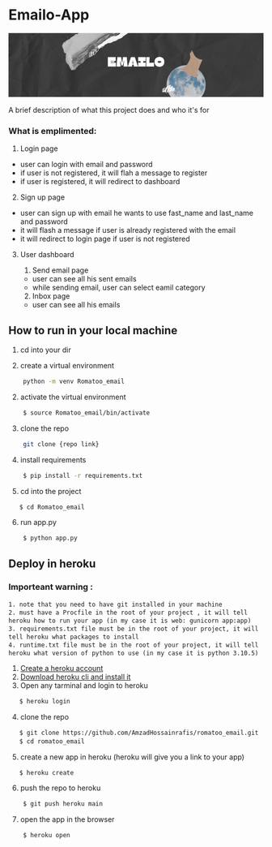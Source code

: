 
# Emailo-App


![Alt text](website/static/banner%20(1).png)



A brief description of what this project does and who it's for

### What is emplimented: 

1. Login page
* user can login with email and password 
* if user is not registered, it will flah a message to register 
* if user is registered, it will redirect to dashboard

2. Sign up page 

* user can sign up with email he wants to use fast_name and last_name and password 
* it will flash a message if user is already registered with the email 
* it will redirect to login page if user is not registered 
  
   
3. User dashboard 
    
   
    1. Send email page 
    * user can see all his sent emails 
    * while sending email, user can select eamil category 

    2. Inbox page 
    * user can see all his emails 
     

## How to run in your local machine 
1. cd into your dir

1. create a virtual environment 
```bash
    python -m venv Romatoo_email
```

2. activate the virtual environment 
```bash
    $ source Romatoo_email/bin/activate
```
3. clone the repo
```bash
    git clone {repo link} 
```
4. install requirements 
```bash
    $ pip install -r requirements.txt
```
5. cd into the project
```bash
   $ cd Romatoo_email
  ```
6. run app.py 
```bash
    $ python app.py
```
## Deploy in heroku 
### Importeant warning : 
    1. note that you need to have git installed in your machine 
    2. must have a Procfile in the root of your project , it will tell heroku how to run your app (in my case it is web: gunicorn app:app)
    3. requirements.txt file must be in the root of your project, it will tell heroku what packages to install 
    4. runtime.txt file must be in the root of your project, it will tell heroku what version of python to use (in my case it is python 3.10.5) 

1. [Create a heroku account]()
2. [Download heroku cli and install it](https://devcenter.heroku.com/articles/getting-started-with-python#set-up)
3. Open any tarminal and login to heroku
```bash
   $ heroku login
```

4. clone the repo 
```bash
   $ git clone https://github.com/AmzadHossainrafis/romatoo_email.git
   $ cd romatoo_email
```

5. create a new app in heroku (heroku will give you a link to your app) 
```bash
   $ heroku create 
```
6. push the repo to heroku
```bash
    $ git push heroku main
```

7. open the app in the browser

```bash
    $ heroku open
```